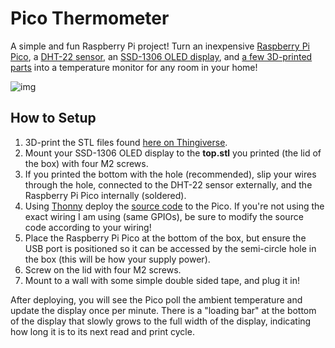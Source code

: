 # Pico Thermometer
A simple and fun Raspberry Pi project! Turn an inexpensive [Raspberry Pi Pico](https://www.raspberrypi.com/products/raspberry-pi-pico/), a [DHT-22 sensor](https://www.adafruit.com/product/385), an [SSD-1306 OLED display](https://www.adafruit.com/product/326), and [a few 3D-printed parts](https://www.thingiverse.com/thing:6691193) into a temperature monitor for any room in your home!

![img](https://i.imgur.com/fKvxLX7.jpeg)

## How to Setup
1. 3D-print the STL files found [here on Thingiverse](https://www.thingiverse.com/thing:6691193).
2. Mount your SSD-1306 OLED display to the **top.stl** you printed (the lid of the box) with four M2 screws.
3. If you printed the bottom with the hole (recommended), slip your wires through the hole, connected to the DHT-22 sensor externally, and the Raspberry Pi Pico internally (soldered).
4. Using [Thonny](https://thonny.org/) deploy the [source code](./src/) to the Pico. If you're not using the exact wiring I am using (same GPIOs), be sure to modify the source code according to your wiring!
5. Place the Raspberry Pi Pico at the bottom of the box, but ensure the USB port is positioned so it can be accessed by the semi-circle hole in the box (this will be how your supply power).
5. Screw on the lid with four M2 screws.
6. Mount to a wall with some simple double sided tape, and plug it in!

After deploying, you will see the Pico poll the ambient temperature and update the display once per minute. There is a "loading bar" at the bottom of the display that slowly grows to the full width of the display, indicating how long it is to its next read and print cycle.
